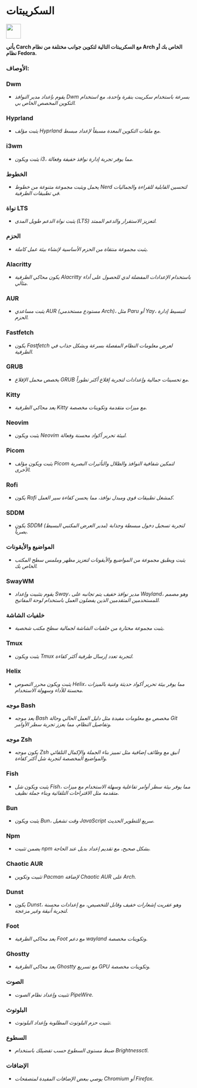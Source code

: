 # السكريبتات

<img src="https://cdn-icons-png.flaticon.com/128/3721/3721643.png" width="40" />

**يأتي Carch مع السكريبتات التالية لتكوين جوانب مختلفة من نظام Arch الخاص بك أو نظام Fedora.**

### الأوصاف:

### Dwm
- *يقوم بإعداد مدير النوافذ Dwm بسرعة باستخدام سكريبت بنقرة واحدة، مع استخدام التكوين المخصص الخاص بي.*

### Hyprland
- *يثبت مؤلف Hyprland مع ملفات التكوين المعدة مسبقاً لإعداد مبسط.*

### i3wm
- *يثبت ويكون i3، مما يوفر تجربة إدارة نوافذ خفيفة وفعالة.*

### الخطوط
- *يحمل ويثبت مجموعة متنوعة من خطوط Nerd لتحسين القابلية للقراءة والجماليات في تطبيقات الطرفية.*

### نواة LTS
- *يثبت نواة الدعم طويل المدى (LTS) لتعزيز الاستقرار والدعم الممتد.*

### الحزم
- *يثبت مجموعة منتقاة من الحزم الأساسية لإنشاء بيئة عمل كاملة.*

### Alacritty
- *يكون محاكي الطرفية Alacritty باستخدام الإعدادات المفضلة لدي للحصول على أداء مثالي.*

### AUR
- *يثبت مساعدي AUR (مستودع مستخدمي Arch)، مثل Paru أو Yay، لتبسيط إدارة الحزم.*

### Fastfetch
- *يكون Fastfetch لعرض معلومات النظام المفصلة بسرعة وبشكل جذاب في الطرفية.*

### GRUB
- *يخصص محمل الإقلاع GRUB مع تحسينات جمالية وإعدادات لتجربة إقلاع أكثر تطوراً.*

### Kitty
- *يعد محاكي الطرفية Kitty مع ميزات متقدمة وتكوينات مخصصة.*

### Neovim
- *يثبت ويكون Neovim لبيئة تحرير أكواد محسنة وفعالة.*

### Picom
- *يثبت ويكون مؤلف Picom لتمكين شفافية النوافذ والظلال والتأثيرات البصرية الأخرى.*

### Rofi
- *يكون Rofi كمشغل تطبيقات قوي ومبدل نوافذ، مما يحسن كفاءة سير العمل.*

### SDDM
- *يكون SDDM (مدير العرض المكتبي البسيط) لتجربة تسجيل دخول مبسطة وجذابة بصرياً.*

### المواضيع والأيقونات
- *يثبت ويطبق مجموعة من المواضيع والأيقونات لتعزيز مظهر وملمس سطح المكتب الخاص بك.*

### SwayWM
- *يقوم بتثبيت وإعداد Sway، مدير نوافذ خفيف يتم تجانبه على Wayland، وهو مصمم للمستخدمين المتقدمين الذين يفضلون العمل باستخدام لوحة المفاتيح.*  

### خلفيات الشاشة
- *يثبت مجموعة مختارة من خلفيات الشاشة لجمالية سطح مكتب شخصية.*

### Tmux
- *يثبت ويكون Tmux لتجربة تعدد إرسال طرفية أكثر كفاءة.*

### Helix
- *يثبت ويكون محرر النصوص Helix، مما يوفر بيئة تحرير أكواد حديثة وغنية بالميزات محسنة للأداء وسهولة الاستخدام.*

### موجه Bash
- *يعد موجه Bash مخصص مع معلومات مفيدة مثل دليل العمل الحالي وحالة Git وتفاصيل النظام، مما يعزز تجربة سطر الأوامر.*

### موجه Zsh
- *يكون موجه Zsh أنيق مع وظائف إضافية مثل تمييز بناء الجملة والإكمال التلقائي والمواضيع المخصصة لتجربة شل أكثر كفاءة.*

### Fish 
- *يثبت ويكون شل Fish، مما يوفر بيئة سطر أوامر تفاعلية وسهلة الاستخدام مع ميزات متقدمة مثل الاقتراحات التلقائية وبناء جملة نظيف.*

### Bun  
- *يثبت ويكون Bun، وقت تشغيل JavaScript سريع للتطوير الحديث.*  

### Npm  
- *يضمن تثبيت npm بشكل صحيح، مع تقديم إعداد بديل عند الحاجة.*  

### Chaotic AUR
- *تثبيت وتكوين Pacman لإضافة Chaotic AUR على Arch.*

### Dunst
- *يكون Dunst، وهو عفريت إشعارات خفيف وقابل للتخصيص، مع إعدادات محسنة لتجربة أنيقة وغير مزعجة.*

### Foot
- *يعد محاكي الطرفية Foot مع دعم wayland وتكوينات مخصصة.*

### Ghostty
- *يعد محاكي الطرفية Ghostty مع تسريع GPU وتكوينات مخصصة.*

### الصوت
- *تثبيت وإعداد نظام الصوت PipeWire.*

### البلوتوث
- *تثبيت حزم البلوتوث المطلوبة وإعداد البلوتوث.*

### السطوع 
- *ضبط مستوى السطوع حسب تفضيلك باستخدام Brightnessctl.* 

### الإضافات
- *يوصي ببعض الإضافات المفيدة لمتصفحات Chromium أو Firefox.*